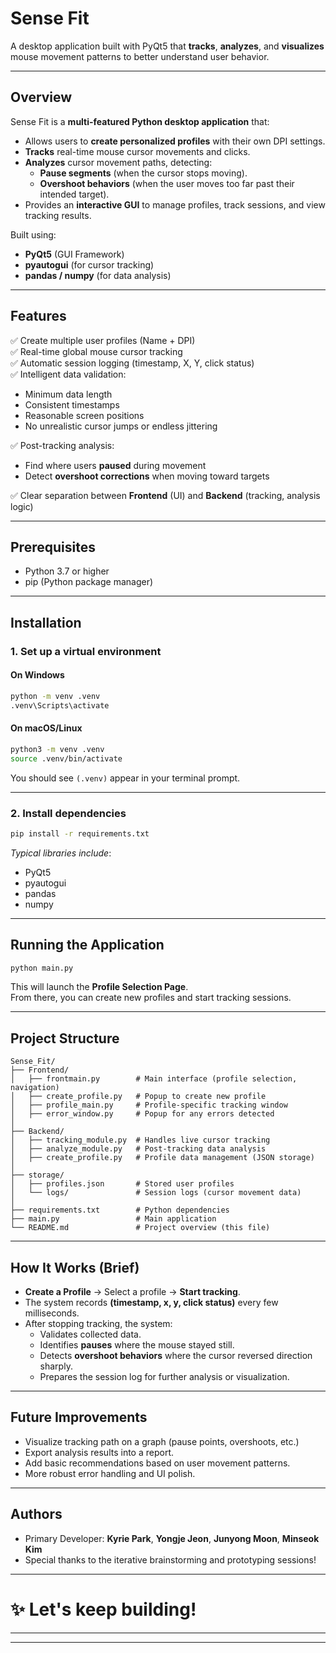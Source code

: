 # Sense Fit

A desktop application built with PyQt5 that **tracks**, **analyzes**, and **visualizes** mouse movement patterns to better understand user behavior.

---

## Overview

Sense Fit is a **multi-featured Python desktop application** that:
- Allows users to **create personalized profiles** with their own DPI settings.
- **Tracks** real-time mouse cursor movements and clicks.
- **Analyzes** cursor movement paths, detecting:
  - **Pause segments** (when the cursor stops moving).
  - **Overshoot behaviors** (when the user moves too far past their intended target).
- Provides an **interactive GUI** to manage profiles, track sessions, and view tracking results.

Built using:
- **PyQt5** (GUI Framework)
- **pyautogui** (for cursor tracking)
- **pandas / numpy** (for data analysis)

---

## Features

✅ Create multiple user profiles (Name + DPI)  
✅ Real-time global mouse cursor tracking  
✅ Automatic session logging (timestamp, X, Y, click status)  
✅ Intelligent data validation:
  - Minimum data length
  - Consistent timestamps
  - Reasonable screen positions
  - No unrealistic cursor jumps or endless jittering  

✅ Post-tracking analysis:
  - Find where users **paused** during movement
  - Detect **overshoot corrections** when moving toward targets

✅ Clear separation between **Frontend** (UI) and **Backend** (tracking, analysis logic)

---

## Prerequisites

- Python 3.7 or higher
- pip (Python package manager)

---

## Installation

### 1. Set up a virtual environment

#### On Windows
```bash
python -m venv .venv
.venv\Scripts\activate
```

#### On macOS/Linux
```bash
python3 -m venv .venv
source .venv/bin/activate
```

You should see `(.venv)` appear in your terminal prompt.

---

### 2. Install dependencies
```bash
pip install -r requirements.txt
```

*Typical libraries include*:
- PyQt5
- pyautogui
- pandas
- numpy

---

## Running the Application

```bash
python main.py
```

This will launch the **Profile Selection Page**.  
From there, you can create new profiles and start tracking sessions.

---

## Project Structure

```plaintext
Sense_Fit/
├── Frontend/
│   ├── frontmain.py        # Main interface (profile selection, navigation)
│   ├── create_profile.py   # Popup to create new profile
│   ├── profile_main.py     # Profile-specific tracking window
│   ├── error_window.py     # Popup for any errors detected
│
├── Backend/
│   ├── tracking_module.py  # Handles live cursor tracking
│   ├── analyze_module.py   # Post-tracking data analysis
│   ├── create_profile.py   # Profile data management (JSON storage)
│
├── storage/
│   ├── profiles.json       # Stored user profiles
│   └── logs/               # Session logs (cursor movement data)
│
├── requirements.txt        # Python dependencies
├── main.py                 # Main application
└── README.md               # Project overview (this file)
```

---

## How It Works (Brief)

- **Create a Profile** → Select a profile → **Start tracking**.
- The system records **(timestamp, x, y, click status)** every few milliseconds.
- After stopping tracking, the system:
  - Validates collected data.
  - Identifies **pauses** where the mouse stayed still.
  - Detects **overshoot behaviors** where the cursor reversed direction sharply.
  - Prepares the session log for further analysis or visualization.

---

## Future Improvements

- Visualize tracking path on a graph (pause points, overshoots, etc.)
- Export analysis results into a report.
- Add basic recommendations based on user movement patterns.
- More robust error handling and UI polish.

---

## Authors

- Primary Developer: **Kyrie Park**, **Yongje Jeon**, **Junyong Moon**, **Minseok Kim**
- Special thanks to the iterative brainstorming and prototyping sessions!

---

# ✨ Let's keep building!

---

---
